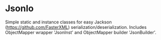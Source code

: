 JsonIo
==============

Simple static and instance classes for easy Jackson (https://github.com/FasterXML) serialization/deserialization.  Includes ObjectMapper wrapper 'JsonInst' and ObjectMapper builder 'JsonBuilder'.